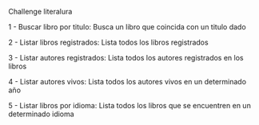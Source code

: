 Challenge literalura

1 - Buscar libro por titulo: Busca un libro que coincida con un titulo dado

2 - Listar libros registrados: Lista todos los libros registrados

3 - Listar autores registrados: Lista todos los autores registrados en los libros

4 - Listar autores vivos: Lista todos los autores vivos en un determinado año

5 - Listar libros por idioma: Lista todos los libros que se encuentren en un determinado idioma
